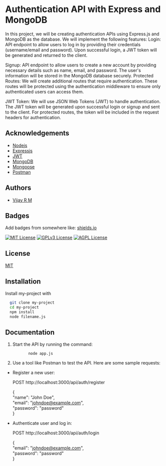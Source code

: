 
# Authentication API with Express and MongoDB

In this project, we will be creating authentication APIs using Express.js and MongoDB as the database. We will implement the following features:
Login: API endpoint to allow users to log in by providing their credentials (username/email and password). Upon successful login, a JWT token will be generated and returned to the client.

Signup: API endpoint to allow users to create a new account by providing necessary details such as name, email, and password. The user's information will be stored in the MongoDB database securely.
Protected Routes: We will create additional routes that require authentication. These routes will be protected using the authentication middleware to ensure only authenticated users can access them.

JWT Token: We will use JSON Web Tokens (JWT) to handle authentication. The JWT token will be generated upon successful login or signup and sent to the client. For protected routes, the token will be included in the request headers for authentication.




## Acknowledgements

 - [Nodejs](https://nodejs.org/en/docs/)
 - [Expressjs](https://expressjs.com/en/api.html)
 - [JWT](https://jwt.io/)
 - [MongoDB](https://docs.mongodb.com/manual/)
 - [Mongoose](https://mongoosejs.com/docs/)
 - [Postman](https://www.postman.com/docs/)


## Authors

- [Vijay R M](https://github.com/vijay-vj5)


## Badges

Add badges from somewhere like: [shields.io](https://shields.io/)

[![MIT License](https://img.shields.io/badge/License-MIT-green.svg)](https://choosealicense.com/licenses/mit/)
[![GPLv3 License](https://img.shields.io/badge/License-GPL%20v3-yellow.svg)](https://opensource.org/licenses/)
[![AGPL License](https://img.shields.io/badge/license-AGPL-blue.svg)](http://www.gnu.org/licenses/agpl-3.0)


## License

[MIT](https://choosealicense.com/licenses/mit/)


## Installation

Install my-project with 

```bash
  git clone my-project
  cd my-project
  npm install
  node filename.js
```
    
## Documentation

1. Start the API by running the command:
    ```
           node app.js 
    ```
2. Use a tool like Postman to test the API.    Here are some sample requests:

  - Register a new user:

       POST http://localhost:3000/api/auth/register

     {   
       "name": "John Doe",    
       "email": "johndoe@example.com",  
       "password": "password"  
     }

  - Authenticate user and log in:
   
      POST http://localhost:3000/api/auth/login

     {  
       "email": "johndoe@example.com",  
       "password": "password"  
     }
   
